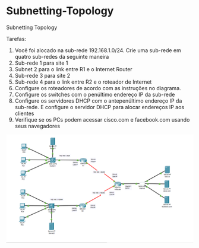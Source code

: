 # Subnetting-Topology

Subnetting Topology

Tarefas:
1) Você foi alocado na sub-rede 192.168.1.0/24. 
Crie uma sub-rede em quatro sub-redes da seguinte maneira
2) Sub-rede 1 para site 1
3) Subnet 2 para o link entre R1 e o Internet Router
4) Sub-rede 3 para site 2
5) Sub-rede 4 para o link entre R2 e o roteador de Internet
6) Configure os roteadores de acordo com as instruções no diagrama.
7) Configure os switches com o penúltimo endereço IP da sub-rede
8) Configure os servidores DHCP com o antepenúltimo endereço IP da sub-rede.
E configure o servidor DHCP para alocar endereços IP aos clientes
9) Verifique se os PCs podem acessar cisco.com e facebook.com usando seus navegadores

<img src="https://raw.githubusercontent.com/MattheusMartins/Subnetting-Topology/main/1.PNG">
